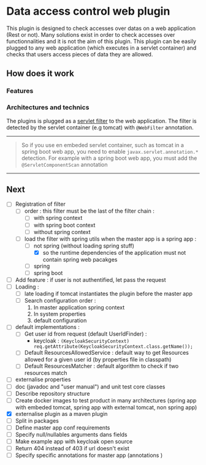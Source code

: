 # Data access control web plugin

This plugin is designed to check accesses over datas on a web application (Rest or not). 
Many solutions exist in order to check accesses over functionnalities and it is not the aim of this
plugin. This plugin can be easily plugged to any web application (which executes in a servlet 
container) and checks that users access pieces of data they are allowed.

## How does it work

### Features

### Architectures and technics

The plugins is plugged as a [servlet filter](https://tomcat.apache.org/tomcat-9.0-doc/servletapi/javax/servlet/Filter.html)
to the web application. The filter is detected by the servlet container (e.g tomcat) with
`@WebFilter` annotation.

---
>So if you use en embeded servlet container, such as tomcat in a spring boot web app, you need 
>to enable `javax.servlet.annotation.*` detection. For example with a spring boot web app, you
>must add the `@ServletComponentScan` annotation
---

## Next

- [ ] Registration of filter 
  - [ ] order : this filter must be the last of the filter chain :
    - [ ] with spring context
    - [ ] with spring boot context
    - [ ] without spring context
  - [ ] load the filter with spring utils when the master app is a spring app :
    - [ ] not spring (without loading spring stuff) 
      - [X] so the runtime dependencies of the application must not contain spring web pacakges
    - [ ] spring
    - [ ] spring boot
- [ ] Add feature : if user is not authentified, let pass the request
- [ ] Loading :
  - [ ] late loading if tomcat instantiates the plugin before the master app
  - [ ] Search configuration order :
    1. In master application spring context 
    2. In system properties
    3. default configuration 
- [ ] default implementations :
  - [ ] Get user id from request (default UserIdFinder) :
    - keycloak : `(KeycloakSecurityContext) req.getAttribute(KeycloakSecurityContext.class.getName());`
  - [ ] Default ResourcesAllowedService : default way to get Resources allowed for a given user id 
  (by properties file in classpath)
  - [ ] Default ResourcesMatcher : default algorithm to check if two resources match
- [ ] externalise properties
- [ ] doc (javadoc and "user manual") and unit test core classes
- [ ] Describe repository structure
- [ ] Create docker images to test product in many architectures (spring app with embeded tomcat, 
spring app with external tomcat, non spring app)
- [X] externalise plugin as a maven plugin 
- [ ] Split in packages
- [ ] Define master app conf requirements
- [ ] Specify null/nullables arguments dans fields
- [ ] Make example app with keycloak open source
- [ ] Return 404 instead of 403 if url doesn't exist
- [ ] Specify specific annotations for master app (annotations )
